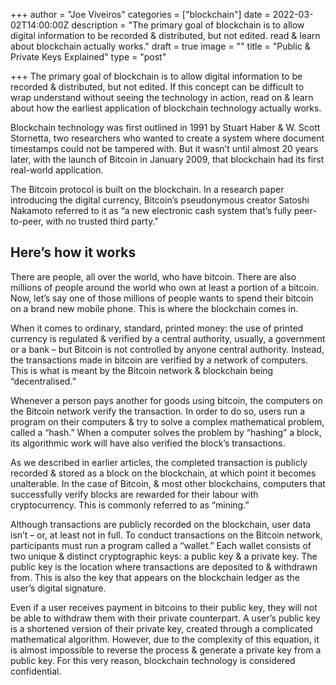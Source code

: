 +++
author = "Joe Viveiros"
categories = ["blockchain"]
date = 2022-03-02T14:00:00Z
description = "The primary goal of blockchain is to allow digital information to be recorded & distributed, but not edited. read & learn about blockchain actually works."
draft = true
image = ""
title = "Public & Private Keys Explained"
type = "post"

+++
The primary goal of blockchain is to allow digital information to be recorded & distributed, but not edited. If this concept can be difficult to wrap understand without seeing the technology in action, read on & learn about how the earliest application of blockchain technology actually works.

Blockchain technology was first outlined in 1991 by Stuart Haber & W. Scott Stornetta, two researchers who wanted to create a system where document timestamps could not be tampered with. But it wasn’t until almost 20 years later, with the launch of Bitcoin in January 2009, that blockchain had its first real-world application.

The Bitcoin protocol is built on the blockchain. In a research paper introducing the digital currency, Bitcoin’s pseudonymous creator Satoshi Nakamoto referred to it as “a new electronic cash system that’s fully peer-to-peer, with no trusted third party.”

## Here’s how it works

There are people, all over the world, who have bitcoin. There are also millions of people around the world who own at least a portion of a bitcoin. Now, let’s say one of those millions of people wants to spend their bitcoin on a brand new mobile phone. This is where the blockchain comes in.

When it comes to ordinary, standard, printed money: the use of printed currency is regulated & verified by a central authority, usually, a government or a bank – but Bitcoin is not controlled by anyone central authority. Instead, the transactions made in bitcoin are verified by a network of computers. This is what is meant by the Bitcoin network & blockchain being “decentralised.”

Whenever a person pays another for goods using bitcoin, the computers on the Bitcoin network verify the transaction. In order to do so, users run a program on their computers & try to solve a complex mathematical problem, called a “hash.” When a computer solves the problem by “hashing” a block, its algorithmic work will have also verified the block’s transactions.

As we described in earlier articles, the completed transaction is publicly recorded & stored as a block on the blockchain, at which point it becomes unalterable. In the case of Bitcoin, & most other blockchains, computers that successfully verify blocks are rewarded for their labour with cryptocurrency. This is commonly referred to as “mining.”

Although transactions are publicly recorded on the blockchain, user data isn’t – or, at least not in full. To conduct transactions on the Bitcoin network, participants must run a program called a “wallet.” Each wallet consists of two unique & distinct cryptographic keys: a public key & a private key. The public key is the location where transactions are deposited to & withdrawn from. This is also the key that appears on the blockchain ledger as the user’s digital signature.

Even if a user receives payment in bitcoins to their public key, they will not be able to withdraw them with their private counterpart. A user’s public key is a shortened version of their private key, created through a complicated mathematical algorithm. However, due to the complexity of this equation, it is almost impossible to reverse the process & generate a private key from a public key. For this very reason, blockchain technology is considered confidential.